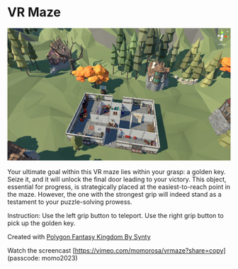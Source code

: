 # VR Maze
<img src="https://github.com/momorosa/VRMaze/blob/master/RosaChoi-VRMaze.png" alt="my VR Maze screenshot">

Your ultimate goal within this VR maze lies within your grasp: a golden key. Seize it, and it will unlock the final door leading to your victory. This object, essential for progress, is strategically placed at the easiest-to-reach point in the maze. However, the one with the strongest grip will indeed stand as a testament to your puzzle-solving prowess.

Instruction: Use the left grip button to teleport. Use the right grip button to pick up the golden key.

Created with <a href="https://assetstore.unity.com/packages/3d/environments/fantasy/polygon-fantasy-kingdom-low-poly-3d-art-by-synty-164532">Polygon Fantasy Kingdom By Synty </a>

Watch the screencast [https://vimeo.com/momorosa/vrmaze?share=copy] (passcode: momo2023)

